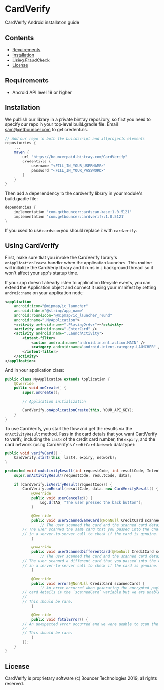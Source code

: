 # CardVerify

CardVerify Android installation guide

## Contents

* [Requirements](#requirements)
* [Installation](#installation)
* [Using FraudCheck](#using-fraudcheck)
* [License](#license)

## Requirements

* Android API level 19 or higher

## Installation

We publish our library in a private bintray repository, so first you need to specify our repo in your top-level build.gradle file. Email sam@getbouncer.com to get credentials.

```gradle
// Add our repo to both the buildscript and allprojects elements
repositories {
    ...
    maven {
        url "https://bouncerpaid.bintray.com/CardVerify"
        credentials {
            username "<FILL_IN_YOUR_USERNAME>"
            password "<FILL_IN_YOUR_PASSWORD>"
        }
    }
}
````

Then add a depenendency to the cardverify library in your module's
build.gradle file:

```gradle
dependencies {
    implementation 'com.getbouncer:cardscan-base:1.0.5121'
    implementation 'com.getbouncer:cardverify:1.0.5121'
}
```

If you used to use `cardscan` you should replace it with `cardverify`.

## Using CardVerify

First, make sure that you invoke the CardVerify library's `onApplicationCreate` 
handler when the application launches. This routine will initialize the
CardVeriy library and it runs in a background thread, so it won't affect your
app's startup time.

If your app doesn't already listen to application lifecycle events,
you can extend the Application object and connect it using your
manifest by setting `android:name` on your application node:

```xml
<application
    android:icon="@mipmap/ic_launcher"
    android:label="@string/app_name"
    android:roundIcon="@mipmap/ic_launcher_round"
    android:name=".MyApplication">
    <activity android:name=".PlacingOrder"></activity>
    <activity android:name=".EnterCard" />
    <activity android:name=".LaunchActivity">
        <intent-filter>
            <action android:name="android.intent.action.MAIN" />
            <category android:name="android.intent.category.LAUNCHER" />
        </intent-filter>
    </activity>
</application>
```

And in your application class:

```java
public class MyApplication extends Application {
    @Override
    public void onCreate() {
        super.onCreate();

        // Application initialization

        CardVerify.onApplicationCreate(this, YOUR_API_KEY);
    }
}
```

To use CardVerify, you start the flow and get the results via the
`onActivityResult` method. Pass in the card details that you want
CardVerify to verify, including the `last4` of the credit card number,
the `expiry`, and the card network (using CardVerify's
`CreditCard.Network` data type):

```java
public void verifyCard() {
    CardVerify.start(this, last4, expiry, network);
}

protected void onActivityResult(int requestCode, int resultCode, Intent data) {
    super.onActivityResult(requestCode, resultCode, data);

    if (CardVerify.isVerifyResult(requestCode)) {
        CardVerify.onResult(resultCode, data, new CardVerifyResult() {
            @Override
            public void userCanceled() {
                Log.d(TAG, "The user pressed the back button");
            }

            @Override
            public void userScannedSameCard(@NonNull CreditCard scannedCard, @NonNull String encryptedPayload) {
                // The user scanned the card and the scanned card details are in the `scannedCard` variable.
		// The user scanned the same card that you passed into the challenge, use the encryptedPayload
		// in a server-to-server call to check if the card is genuine.
            }

            @Override
            public void userScannedDifferentCard(@NonNull CreditCard scannedCard, @NonNull String encryptedPayload) {
                // The user scanned the card and the scanned card details are in the `scannedCard` variable.
		// The user scanned a different card that you passed into the challenge, use the encryptedPayload
		// in a server-to-server call to check if the card is genuine.
            }

            @Override
            public void error(@NonNull CreditCard scannedCard) {
                // An error occurred when generating the encrypted payload but the scan succeeded. You can see the scanned
		// card details in the `scannedCard` variable but we are unable to run the verification checks on this card.
		//
		// This should be rare.
            }

            @Override
            public void fatalError() {
		// An unexpected error occurred and we were unable to scan the card.
		//
		// This should be rare.
            }
        });
    }
}
```

## License

CardVerify is proprietary software (c) Bouncer Technologies 2019, all rights reserved.
